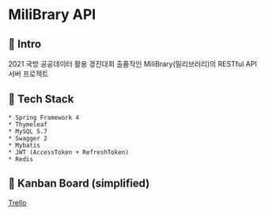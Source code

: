 # MiliBrary API

## 📄 Intro
2021 국방 공공데이터 활용 경진대회 출품작인 MiliBrary(밀리브러리)의 RESTful API 서버 프로젝트


## 🔧 Tech Stack
```
* Spring Framework 4
* Thymeleaf
* MySQL 5.7
* Swagger 2
* Mybatis
* JWT (AccessToken + RefreshToken)
* Redis
```


## 📅 Kanban Board (simplified)
[Trello](https://trello.com/b/koCnX3ly/bctp-milibrary)
